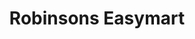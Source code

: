 ---
title: "Robinsons Easymart"
url: /quezon-city/robinsons-easymart-scout-borromeo-street/
shop: convenience
---